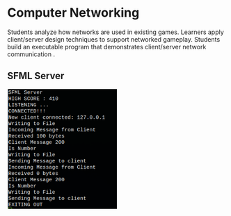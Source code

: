 <h1>Computer Networking</h1>

Students analyze how networks are used in existing games. Learners apply client/server design techniques to support networked gameplay. Students build an executable program that demonstrates client/server network communication .

<h2> SFML Server </h2>

<img src="images/Screenshot_2022-11-04_19-00-39.png" width="50%"></img> 

